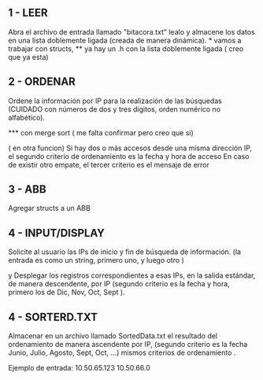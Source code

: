 
## 1 - LEER
Abra el archivo de entrada llamado "bitacora.txt" lealo y almacene los datos en una lista doblemente ligada (creada de manera dinámica). * vamos a trabajar con structs, ** ya hay un .h con la lista doblemente ligada ( creo que ya esta) 


## 2 - ORDENAR
Ordene la información por IP para la realización de las búsquedas (CUIDADO con números de dos y tres digitos, orden numérico no alfabético). 

*** con merge sort ( me falta confirmar pero creo que si)

 
  ( en otra funcion)
  Si hay dos o más accesos desde una misma dirección IP, el segundo criterio de ordenamiento es la fecha y hora de acceso
    En caso de existir otro empate, el tercer criterio es el mensaje de error


## 3 - ABB    
Agregar structs a un ABB

## 4 - INPUT/DISPLAY    
Solicite al usuario las IPs de inicio y fin de búsqueda de información. (la entrada es como un string, primero uno, <enter> y luego otro <enter>)

  y Desplegar los registros correspondientes a esas IPs, en la salida estándar, de manera descendente, por IP (segundo criterio es la fecha y hora, primero los de Dic, Nov, Oct, Sept ).


## 4 - SORTERD.TXT
Almacenar en un archivo llamado SortedData.txt el resultado del ordenamiento de manera ascendente por IP, (segundo criterio es la fecha Junio, Julio, Agosto, Sept, Oct, ...) mismos criterios de ordenamiento .



Ejemplo de entrada:
10.50.65.123
10.50.66.0
